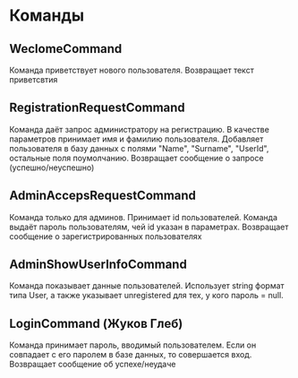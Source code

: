 # Команды
## WeclomeCommand 
Команда приветствует нового пользователя. Возвращает текст приветсвтия

## RegistrationRequestCommand
Команда даёт запрос администратору на регистрацию. В качестве параметров принимает имя и фамилию пользователя. Добавляет пользователя в базу данных с полями
"Name", "Surname", "UserId", остальные поля поумолчанию. Возвращает сообщение о запросе (успешно/неуспешно)

## AdminAccepsRequestCommand
Команда только для админов. Принимает id пользователей. Команда выдаёт пароль пользователям, чей id указан в параметрах. Возвращает сообщение о зарегистрированных пользователях

## AdminShowUserInfoCommand
Команда показывает данные пользователей. Использует string формат типа User, а также указывает unregistered для тех, у кого пароль = null.

## LoginCommand (Жуков Глеб)
Команда принимает пароль, вводимый пользователем. Если он совпадает с его паролем в базе данных, то совершается вход. Возвращает сообщение об успехе/неудаче
